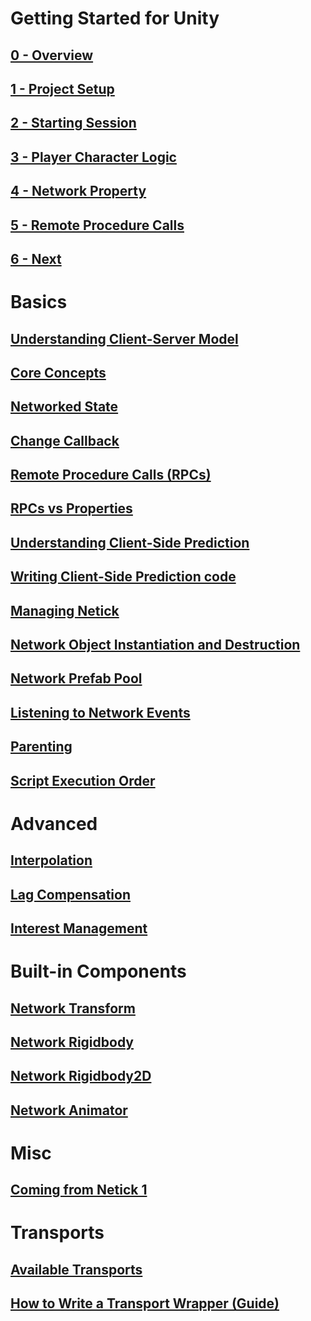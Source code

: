 # Getting Started for Unity

## [0 - Overview](0-overview.md)

## [1 - Project Setup](1-project-setup.md)

## [2 - Starting Session](2-starting-session.md)

## [3 - Player Character Logic](3-player-character-logic.md)

## [4 - Network Property](4-network-property.md)

## [5 - Remote Procedure Calls](5-remote-procedure-call.md)

## [6 - Next](6-next.md)

# Basics

## [Understanding Client-Server Model](understanding-client-server-model.md)

## [Core Concepts](core-concepts.md)

## [Networked State](networked-state.md)

## [Change Callback](change-callback.md)

## [Remote Procedure Calls (RPCs)](remote-procedure-calls-rpcs.md)

## [RPCs vs Properties](rpcs-vs-properties.md)

## [Understanding Client-Side Prediction](understanding-client-side-prediction/understanding-client-side-prediction.md)

## [Writing Client-Side Prediction code](understanding-client-side-prediction/writing-client-side-prediction-code.md)

## [Managing Netick](managing-netick.md)

## [Network Object Instantiation and Destruction](network-object-instantiation-and-destruction/network-object-instantiation-and-destruction.md)

## [Network Prefab Pool](network-object-instantiation-and-destruction/network-prefab-pool.md)

## [Listening to Network Events](listening-to-network-events.md)

## [Parenting](parenting.md)

## [Script Execution Order](script-execution-order.md)

# Advanced

## [Interpolation](interpolation.md)

## [Lag Compensation](lag-compensation.md)

## [Interest Management](interest-management.md)

# Built-in Components

## [Network Transform](built-in-components/networktransform.md)

## [Network Rigidbody](built-in-components/networkrigidbody.md)

## [Network Rigidbody2D](built-in-components/networkrigidbody2d.md)

## [Network Animator](built-in-components/networkanimator.md)

# Misc

## [Coming from Netick 1](coming-from-netick-1.md)

# Transports

## [Available Transports](transports.md)

## [How to Write a Transport Wrapper (Guide)](how-to-write-a-transport-wrapper.md)




